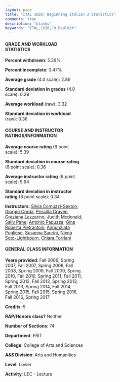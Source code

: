 ```yaml
---
layout: page
title: "ITAL 1020: Beginning Italian 2 Statistics"
comments: true
description: "blanks"
keywords: "ITAL,1020,CU,Boulder"
---
```

<head>
<script src="https://ajax.googleapis.com/ajax/libs/jquery/2.1.3/jquery.min.js"></script>
<script src="https://dl.dropboxusercontent.com/s/pc42nxpaw1ea4o9/highcharts.js?dl=0"></script>
<!-- <script src="../assets/js/highcharts.js"></script> -->
<style type="text/css">@font-face {
	font-family: "Bebas Neue";
	src: url(https://www.filehosting.org/file/details/544349/BebasNeue Regular.otf) format("opentype");
	}
	h1.Bebas { 
		font-family: "Bebas Neue", Verdana, Tahoma;
	}
</style>
</head>
<body>
	<div id="container" style="float: right; width: 45%; height: 88%; margin-left: 2.5%; margin-right: 2.5%;"></div>
	<script language="JavaScript">
		$(document).ready(function() {
		var chart = {type: 'column'};
		var title = {text: 'Grade Distribution'};
		var xAxis = {categories: ['A','B','C','D','F'],crosshair: true};
		var yAxis = {min: 0,title: {text: 'Percentage'}};
		var tooltip = {headerFormat: '<center><b><span style="font-size:20px">{point.key}</span></b></center>',
		               pointFormat: '<td style="padding:0"><b>{point.y:.1f}%</b></td>',
		               footerFormat: '</table>',shared: true,useHTML: true};
		var plotOptions = {column: {pointPadding: 0.0,borderWidth: 0}};  
		var credits = {enabled: false};var series= [{name: 'Percent',data: [31.61,38.15,22.55,3.87,3.82,]}];
		var json = {};
		json.chart = chart;
		json.title = title;
		json.tooltip = tooltip;
		json.xAxis = xAxis;
		json.yAxis = yAxis;  
		json.series = series;
		json.plotOptions = plotOptions;  
		json.credits = credits;
		$('#container').highcharts(json);
	});
	</script>
</body>
			   
#### GRADE AND WORKLOAD STATISTICS

**Percent withdrawn**: 5.36%

**Percent incomplete**: 0.47%

**Average grade** (4.0 scale): 2.86

**Standard deviation in grades** (4.0 scale): 0.29

**Average workload** (raw): 3.32

**Standard deviation in workload** (raw): 0.36

#### COURSE AND INSTRUCTOR RATINGS/INFORMATION

**Average course rating** (6 point scale): 5.39

**Standard deviation in course rating** (6 point scale): 0.36

**Average instructor rating** (6 point scale): 5.64

**Standard deviation in instructor rating** (6 point scale): 0.34

**Instructors**: <a href='../../instructors/Silvia_Comuzzi-Sexton'>Silvia Comuzzi-Sexton</a>, <a href='../../instructors/Giorgio_Corda'>Giorgio Corda</a>, <a href='../../instructors/Priscilla_Craven'>Priscilla Craven</a>, <a href='../../instructors/Graziana_Lazzarino'>Graziana Lazzarino</a>, <a href='../../instructors/Judith_Mcdonald'>Judith Mcdonald</a>, <a href='../../instructors/Sally_Pane'>Sally Pane</a>, <a href='../../instructors/Antonio_Papuzza'>Antonio Papuzza</a>, <a href='../../instructors/Gina_Roberta_Pietrantoni'>Gina Roberta Pietrantoni</a>, <a href='../../instructors/Annunziata_Pugliese'>Annunziata Pugliese</a>, <a href='../../instructors/Susanna_Saurini'>Susanna Saurini</a>, <a href='../../instructors/Nivea_Soto-Lightbourn'>Nivea Soto-Lightbourn</a>, <a href='../../instructors/Chiara_Torriani'>Chiara Torriani</a>

#### GENERAL CLASS INFORMATION

**Years provided**: Fall 2006, Spring 2007, Fall 2007, Spring 2008, Fall 2008, Spring 2009, Fall 2009, Spring 2010, Fall 2010, Spring 2011, Fall 2011, Spring 2012, Fall 2012, Spring 2013, Fall 2013, Spring 2014, Fall 2014, Spring 2015, Fall 2015, Spring 2016, Fall 2016, Spring 2017

**Credits**: 5

**RAP/Honors class?** Neither

**Number of Sections**: 74

**Department**: FRIT

**College**: College of Arts and Sciences

**A&S Division**: Arts and Humanities

**Level**: Lower

**Activity**: LEC - Lecture
